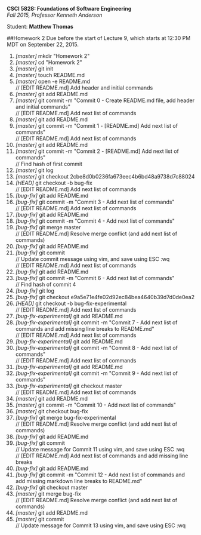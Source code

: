 **CSCI 5828: Foundations of Software Engineering**  
*Fall 2015, Professor Kenneth Anderson*

Student: **Matthew Thomas**

##Homework 2
Due before the start of Lecture 9, which starts at 12:30 PM MDT on September 22, 2015.

1. *[master]* mkdir "Homework 2"  
2. *[master]* cd "Homework 2"  
3. *[master]* git init  
4. *[master]* touch README.md  
5. *[master]* open -e README.md  
// [EDIT README.md] Add header and initial commands  
6. *[master]* git add README.md  
7. *[master]* git commit -m "Commit 0 - Create README.md file, add header and initial commands"  
// [EDIT README.md] Add next list of commands  
8. *[master]* git add README.md  
9. *[master]* git commit -m "Commit 1 - [README.md] Add next list of commands"  
// [EDIT README.md] Add next list of commands  
10. *[master]* git add README.md  
11. *[master]* git commit -m "Commit 2 - [README.md] Add next list of commands"  
// Find hash of first commit  
12. *[master]* git log  
13. *[master]* git checkout 2cbe8d0b0236fa673eec4b6bd48a9738d7c88024  
14. *[HEAD]* git checkout -b bug-fix  
// [EDIT README.md] Add next list of commands  
15. *[bug-fix]* git add README.md  
16. *[bug-fix]* git commit -m "Commit 3 - Add next list of commands"  
// [EDIT README.md] Add next list of commands  
17. *[bug-fix]* git add README.md  
18. *[bug-fix]* git commit -m "Commit 4 - Add next list of commands"  
19. *[bug-fix]* git merge master  
// [EDIT README.md] Resolve merge conflict (and add next list of commands)  
20. *[bug-fix]* git add README.md  
21. *[bug-fix]* git commit  
// Update commit message using vim, and save using ESC :wq  
// [EDIT README.md] Add next list of commands  
22. *[bug-fix]* git add README.md  
23. *[bug-fix]* git commit -m "Commit 6 - Add next list of commands"  
// Find hash of commit 4  
24. *[bug-fix]* git log  
25. *[bug-fix]* git checkout e9a5e71e4fe02d92ec84bea4640b39d7d0de0ea2  
26. *[HEAD]* git checkout -b bug-fix-experimental  
// [EDIT README.md] Add next list of commands  
27. *[bug-fix-experimental]* git add README.md  
28. *[bug-fix-experimental]* git commit -m "Commit 7 - Add next list of commands and add missing line breaks to README.md"  
// [EDIT README.md] Add next list of commands  
29. *[bug-fix-experimental]* git add README.md  
30. *[bug-fix-experimental]* git commit -m "Commit 8 - Add next list of commands"  
// [EDIT README.md] Add next list of commands  
31. *[bug-fix-experimental]* git add README.md  
32. *[bug-fix-experimental]* git commit -m "Commit 9 - Add next list of commands"  
33. *[bug-fix-experimental]* git checkout master  
// [EDIT README.md] Add next list of commands  
34. *[master]* git add README.md  
35. *[master]* git commit -m "Commit 10 - Add next list of commands"  
36. *[master]* git checkout bug-fix  
37. *[bug-fix]* git merge bug-fix-experimental  
// [EDIT README.md] Resolve merge conflict (and add next list of commands)  
38. *[bug-fix]* git add README.md  
39. *[bug-fix]* git commit  
// Update message for Commit 11 using vim, and save using ESC :wq  
// [EDIT README.md] Add next list of commands and add missing line breaks  
40. *[bug-fix]* git add README.md  
41. *[bug-fix]* git commit -m "Commit 12 - Add next list of commands and add missing markdown line breaks to README.md"  
42. *[bug-fix]* git checkout master  
43. *[master]* git merge bug-fix  
// [EDIT README.md] Resolve merge conflict (and add next list of commands)  
44. *[master]* git add README.md  
45. *[master]* git commit  
// Update message for Commit 13 using vim, and save using ESC :wq  
